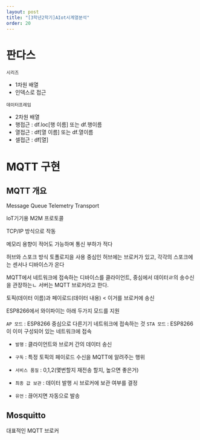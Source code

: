 ```yaml
---
layout: post
title: "[3학년2학기]AIot시계열분석"
order: 20
---
```


# 판다스

`시리즈`
* 1차원 배열
* 인덱스로 접근

`데이터프레임`
* 2차원 배열
* 행접근 : df.loc[행 이름] 또는 df.행이름
* 열접근 : df[열 이름] 또는 df.열이름
* 셀접근 : df\[열]





# MQTT 구현

## MQTT 개요

Message Queue Telemetry Transport

IoT기기용 M2M 프로토콜

TCP/IP 방식으로 작동

메모리 용향이 적어도 가능하며 통신 부하가 적다

허브와 스포크 방식 토폴로지을 사용
중심인 허브에는 브로커가 있고, 각각의 스포크에는 센서나 디바이스가 온다

MQTT에서 네트워크에 접속하는 디바이스를 클라이언트, 중심에서 데이터ㄹ의 송수신을 관장하는ㄴ 서버는 MQTT 브로커라고 한다. 

토픽(데이터 이름)과 페이로드(데이터 내용) < 이거를 브로커에 송신

ESP8266에서 와이파이는 아래 두가지 모드를 지원

`AP 모드` : ESP8266 중심으로 다른기기 네트워크에 접속하는 것
`STA 모드` : ESP8266이 이미 구성되어 있는 네트워크에 접속

* `발행` : 클라이언트와 브로커 간의 데이터 송신
* `구독` : 특정 토픽의 페이로드 수신을 MQTT에 알려주는 행위

* `서비스 품질` : 0,1,2(몇번할지 재전송 할지, 높으면 좋은거)

* `최종 값 보관` : 데이터 발행 시 브로커에 보관 여부를 결정 
* `유언` : 끊어지면 자동으로 발송

## Mosquitto

대표적인 MQTT 브로커